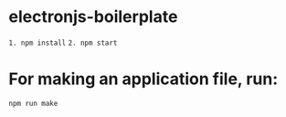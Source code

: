 # electronjs-boilerplate

`1. npm install`
`2. npm start`

# For making an application file, run:
`npm run make`
